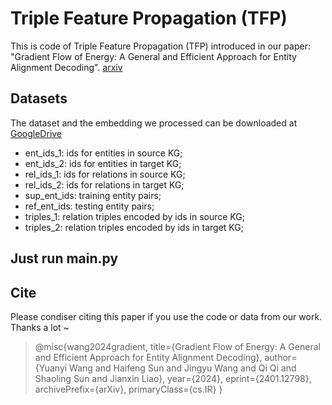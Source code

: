 # Triple Feature Propagation (TFP)

This is code of Triple Feature Propagation (TFP) introduced in our paper: "Gradient Flow of Energy: A General and Efficient Approach for Entity Alignment Decoding". [arxiv](https://arxiv.org/abs/2401.12798)

## Datasets

The dataset and the embedding we processed can be downloaded at [GoogleDrive](https://drive.google.com/file/d/1wptKenCyYXvIfuNXjuE2dWmbHHkib3-5/view?usp=drive_link)

* ent_ids_1: ids for entities in source KG;
* ent_ids_2: ids for entities in target KG;
* rel_ids_1: ids for relations in source KG;
* rel_ids_2: ids for relations in target KG;
* sup_ent_ids: training entity pairs;
* ref_ent_ids: testing entity pairs;
* triples_1: relation triples encoded by ids in source KG;
* triples_2: relation triples encoded by ids in target KG;


## Just run main.py

## Cite
Please condiser citing this paper if you use the code or data from our work. Thanks a lot ~
>@misc{wang2024gradient,
      title={Gradient Flow of Energy: A General and Efficient Approach for Entity Alignment Decoding}, 
      author={Yuanyi Wang and Haifeng Sun and Jingyu Wang and Qi Qi and Shaoling Sun and Jianxin Liao},
      year={2024},
      eprint={2401.12798},
      archivePrefix={arXiv},
      primaryClass={cs.IR}
}
